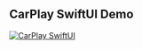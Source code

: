## CarPlay SwiftUI Demo

[![CarPlay SwiftUI](https://github.com/user-attachments/assets/f05e8e7d-776e-49b3-ab80-2360864bd5e4)](https://github.com/user-attachments/assets/5ede941a-d637-4426-889b-5fe0878c6946 "CarPlay SwiftUI")




